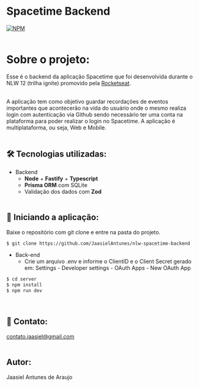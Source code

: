 # Spacetime Backend <br>
[![NPM](https://img.shields.io/npm/l/react)](https://github.com/JaasielAntunes/nlw-spacetime-server/blob/master/LICENSE)
<br> <br>

# Sobre o projeto:
Esse é o backend da aplicação Spacetime que foi desenvolvida durante o NLW 12 (trilha ignite) promovido pela [Rocketseat](https://rocketseat.com.br "Site da Rocketseat").
<br> <br>

A aplicação tem como objetivo guardar recordações de eventos importantes que acontecerão na vida do usuário onde o mesmo realiza login com autenticação via Github
sendo necessário ter uma conta na plataforma para poder realizar o login no Spacetime. A aplicação é multiplataforma, ou seja, Web e Mobile.
<br> <br>

## :hammer_and_wrench: Tecnologias utilizadas:
* Backend
  * __Node__ + __Fastify__ + __Typescript__
  * __Prisma ORM__ com SQLite
  * Validação dos dados com __Zod__
<br> <br>

## :car: Iniciando a aplicação:
Baixe o repositório com git clone e entre na pasta do projeto.
```bash
$ git clone https://github.com/JaasielAntunes/nlw-spacetime-backend
```
* Back-end
  * Crie um arquivo .env e informe o ClientID e o Client Secret gerado em: Settings - Developer settings - OAuth Apps - New OAuth App
```bash
$ cd server
$ npm install
$ npm run dev
```
<br>

## :email: Contato:
contato.jaasiel@gmail.com
<br> <br>

## Autor:
Jaasiel Antunes de Araujo
